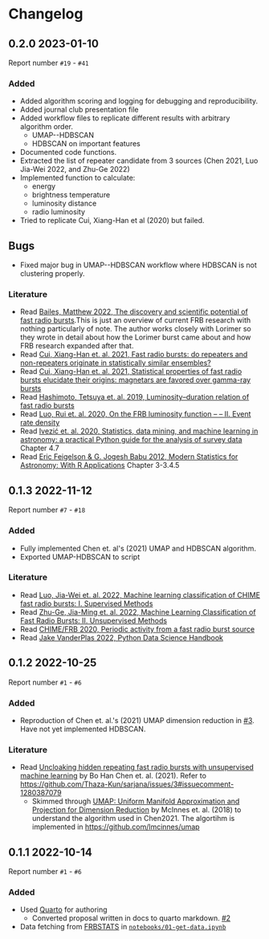 # Changelog

## 0.2.0 2023-01-10
Report number `#19` - `#41`

### Added
- Added algorithm scoring and logging for debugging and reproducibility.
- Added journal club presentation file
- Added workflow files to replicate different results with arbitrary algorithm order.
  - UMAP--HDBSCAN
  - HDBSCAN on important features
- Documented code functions.
- Extracted the list of repeater candidate from 3 sources (Chen 2021, Luo Jia-Wei 2022, and Zhu-Ge 2022)
- Implemented function to calculate: 
  - energy 
  - brightness temperature
  - luminosity distance
  - radio luminosity
- Tried to replicate Cui, Xiang-Han et al (2020) but failed.

## Bugs
- Fixed major bug in UMAP--HDBSCAN workflow where HDBSCAN is not clustering properly.

### Literature
- Read [Bailes, Matthew 2022, The discovery and scientific potential of fast radio bursts](https://www.science.org/doi/10.1126/science.abj3043).This is just an overview of current FRB research with nothing particularly of note. The author works closely with Lorimer so they wrote in detail about how the Lorimer burst came about and how FRB research expanded after that.
- Read [Cui, Xiang-Han et. al. 2021, Fast radio bursts: do repeaters and non-repeaters originate in statistically similar ensembles?](https://doi.org/10.1093/mnras/staa3351)
- Read [Cui, Xiang-Han et. al. 2021, Statistical properties of fast radio bursts elucidate their origins: magnetars are favored over gamma-ray bursts](https://doi.org/10.1088/1674-4527/21/8/211)
- Read [Hashimoto, Tetsuya et. al. 2019, Luminosity–duration relation of fast radio bursts](https://doi.org/10.1093/mnras/stz1715)
- Read [Luo, Rui et. al. 2020, On the FRB luminosity function – – II. Event rate density](https://doi.org/10.1093/mnras/staa704)
- Read [Ivezić et. al. 2020, Statistics, data mining, and machine learning in astronomy: a practical Python guide for the analysis of survey data](https://press.princeton.edu/books/hardcover/9780691198309/statistics-data-mining-and-machine-learning-in-astronomy) Chapter 4.7
- Read [Eric Feigelson & G. Jogesh Babu 2012, Modern Statistics for Astronomy: With R Applications](https://astrostatistics.psu.edu/MSMA/) Chapter 3-3.4.5

## 0.1.3 2022-11-12
Report number `#7` - `#18`

### Added
- Fully implemented Chen et. al's (2021) UMAP and HDBSCAN algorithm.
- Exported UMAP-HDBSCAN to script

### Literature
- Read [Luo, Jia-Wei et. al. 2022, Machine learning classification of CHIME fast radio bursts: I. Supervised Methods](https://doi.org/10.1093/mnras/stac3206)
- Read [Zhu-Ge, Jia-Ming et. al. 2022, Machine Learning Classification of Fast Radio Bursts: II. Unsupervised Methods](http://arxiv.org/abs/2210.02471)
- Read [CHIME/FRB 2020, Periodic activity from a fast radio burst source](doi:10.1038/s41586-020-2398-2)
- Read [Jake VanderPlas 2022, Python Data Science Handbook](https://www.oreilly.com/library/view/python-data-science/9781491912126/)

## 0.1.2 2022-10-25
Report number `#1` - `#6`

### Added
- Reproduction of Chen et. al.'s (2021) UMAP dimension reduction in [#3](https://github.com/Thaza-Kun/sarjana/issues/3). Have not yet implemented HDBSCAN.

### Literature
- Read [Uncloaking hidden repeating fast radio bursts with unsupervised machine learning](https://ui.adsabs.harvard.edu/abs/2022MNRAS.509.1227C/abstract) by Bo Han Chen et. al. (2021). Refer to https://github.com/Thaza-Kun/sarjana/issues/3#issuecomment-1280387079
  - Skimmed through [UMAP: Uniform Manifold Approximation and Projection for Dimension Reduction](https://ui.adsabs.harvard.edu/abs/2018arXiv180203426M/abstract) by McInnes et. al. (2018) to understand the algorithm used in Chen2021. The algortihm is implemented in https://github.com/lmcinnes/umap


## 0.1.1 2022-10-14
Report number `#1` - `#6`

### Added
- Used [Quarto](https://quarto.org) for authoring
  * Converted proposal written in docs to quarto markdown. [#2](https://github.com/Thaza-Kun/sarjana/issues/2)
- Data fetching from [FRBSTATS](https://www.herta-experiment.org/frbstats/) in [`notebooks/01-get-data.ipynb`](notebooks/01-get-data.ipynb)